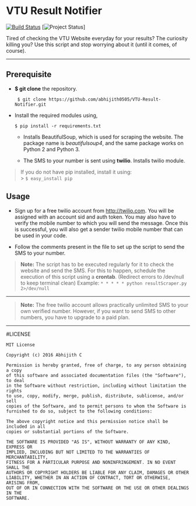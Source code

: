 VTU Result Notifier
===================

[![Build Status](https://travis-ci.org/abhijith0505/VTU-Result-Notifier.svg?branch=master)](https://travis-ci.org/abhijith0505/VTU-Result-Notifier)			[![Project Status](https://img.shields.io/badge/Development-Undergoing-lightgrey.svg)]




Tired of checking the VTU Website everyday for your results?
The curiosity killing you?
Use this script and stop worrying about it (until it comes, of course).

----------


Prerequisite
-------------------


* **$ git clone** the repository.

	` $ git clone https://github.com/abhijith0505/VTU-Result-Notifier.git`

* Install the required modules using,

	`$ pip install -r requirements.txt`

	- Installs BeautifulSoup, which is used for scraping the website. The package name is *beautifulsoup4*, and the same package works on Python 2 and Python 3.
	
	- The SMS to your number is sent using **twilio**. Installs twilio module.

> If you do not have pip installed, install it using:  
	> `$ easy_install pip`

 

Usage
-------------------

- Sign up for a free twilio account from http://twilio.com. You will be assigned with an account sid and auth token. You may also have to verify the mobile number to which you will send the message. Once this is successful, you will also get a sender twilio mobile number that can be used in your code.

- Follow the comments present in the file to set up the script to send the SMS to your number.


> **Note:**
        The script has to be executed regularly for it to check the website and send the SMS. For this to happen, schedule the execution of this script using a **crontab**. (Redirect errors to /dev/null to keep terminal clean)
> Example:
> `* * * * * python resultScraper.py 2>/dev/null`

----------
> **Note:**
        The free twilio account allows practically unlimited SMS to your own verified number. However, if you want to send SMS to other numbers, you have to upgrade to a paid plan.


-----

#LICENSE

```
MIT License

Copyright (c) 2016 Abhijith C

Permission is hereby granted, free of charge, to any person obtaining a copy
of this software and associated documentation files (the "Software"), to deal
in the Software without restriction, including without limitation the rights
to use, copy, modify, merge, publish, distribute, sublicense, and/or sell
copies of the Software, and to permit persons to whom the Software is
furnished to do so, subject to the following conditions:

The above copyright notice and this permission notice shall be included in all
copies or substantial portions of the Software.

THE SOFTWARE IS PROVIDED "AS IS", WITHOUT WARRANTY OF ANY KIND, EXPRESS OR
IMPLIED, INCLUDING BUT NOT LIMITED TO THE WARRANTIES OF MERCHANTABILITY,
FITNESS FOR A PARTICULAR PURPOSE AND NONINFRINGEMENT. IN NO EVENT SHALL THE
AUTHORS OR COPYRIGHT HOLDERS BE LIABLE FOR ANY CLAIM, DAMAGES OR OTHER
LIABILITY, WHETHER IN AN ACTION OF CONTRACT, TORT OR OTHERWISE, ARISING FROM,
OUT OF OR IN CONNECTION WITH THE SOFTWARE OR THE USE OR OTHER DEALINGS IN THE
SOFTWARE.

```
